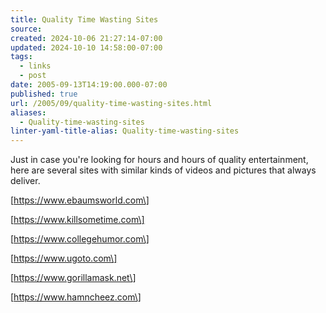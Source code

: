 ```yaml
---
title: Quality Time Wasting Sites
source: 
created: 2024-10-06 21:27:14-07:00
updated: 2024-10-10 14:58:00-07:00
tags:
  - links
  - post
date: 2005-09-13T14:19:00.000-07:00
published: true
url: /2005/09/quality-time-wasting-sites.html
aliases:
  - Quality-time-wasting-sites
linter-yaml-title-alias: Quality-time-wasting-sites
---
```



Just in case you're looking for hours and hours of quality entertainment, here are several sites with similar kinds of videos and pictures that always deliver.  
  
\[https://www.ebaumsworld.com\]  
  
\[https://www.killsometime.com\]  
  
\[https://www.collegehumor.com\]  
  
\[https://www.ugoto.com\]  
  
\[https://www.gorillamask.net\]  
  
\[https://www.hamncheez.com\]